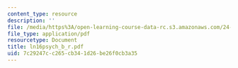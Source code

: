 ```yaml
---
content_type: resource
description: ''
file: /media/https%3A/open-learning-course-data-rc.s3.amazonaws.com/24-951-introduction-to-syntax-fall-2003/7c29247cc265cb341d26be26f0cb3a35_ln16psych_b_r.pdf
file_type: application/pdf
resourcetype: Document
title: ln16psych_b_r.pdf
uid: 7c29247c-c265-cb34-1d26-be26f0cb3a35
---
```

